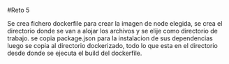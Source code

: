 #Reto 5

Se crea fichero dockerfile para crear la imagen de node elegida, 
se crea el directorio donde se van a alojar los archivos y
se elije como directorio de trabajo.
se copia package.json para la instalacion de sus dependencias
luego se copia al directorio dockerizado, todo lo que esta en el directorio 
desde donde se ejecuta el build del dockerfile.